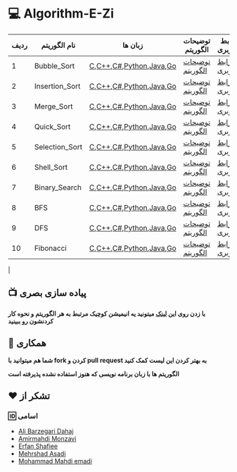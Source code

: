 # :computer: Algorithm-E-Zi

| ردیف | نام الگوریتم   | زبان ها  | توضیحات الگوریتم               | رابط کاربری      | بیشتر بدانیم! |
| ---- | -------------- | ------------------------ | --------------- | ------------------------------------ | ------------- |
| 1    | Bubble_Sort    | [C](https://github.com/MehrCodeLand/algorithm-e-zi/blob/main/Bubble_Sort/Bubble_Sort.c),[C++](https://github.com/MehrCodeLand/algorithm-e-zi/blob/main/Bubble_Sort/Bubble_Sort.cpp),[C#](),[Python](https://github.com/MehrCodeLand/algorithm-e-zi/blob/main/Bubble_Sort/Bubble_sort.py),[Java](https://github.com/MehrCodeLand/algorithm-e-zi/blob/main/Bubble_Sort/Bubble_Sort.java),[Go](<https://github.com/MehrCodeLand/algorithm-e-zi/blob/main/Bubble_Sort/Bubble_Sort(go)/main.go>)                               | [توضیحات الگوریتم](https://github.com/MehrCodeLand/algorithm-e-zi/blob/main/Bubble_Sort/README.md)    | [رابط کاربری](https://MehrCodeLand.github.io/algorithm-e-zi/Bubble_Sort/bubble-sort.html)       |
| 2    | Insertion_Sort | [C](https://github.com/MehrCodeLand/algorithm-e-zi/blob/main/Insertion_Sort/Insertion_Sort.c),[C++](https://github.com/MehrCodeLand/algorithm-e-zi/blob/main/Insertion_Sort/Insertion_Sort.cpp),[C#](),[Python](https://github.com/MehrCodeLand/algorithm-e-zi/blob/main/Insertion_Sort/Insertion_sort.py),[Java](https://github.com/MehrCodeLand/algorithm-e-zi/blob/main/Insertion_Sort/Insertion_Sort.java),[Go](<https://github.com/MehrCodeLand/algorithm-e-zi/blob/main/Insertion_Sort/Insertion_Sort(go)/main.go>) | [توضیحات الگوریتم]()                                                                                  | [رابط کاربری](https://MehrCodeLand.github.io/algorithm-e-zi/Insertion_Sort/insertion-sort.html) |
| 3    | Merge_Sort     | [C](https://github.com/MehrCodeLand/algorithm-e-zi/blob/main/Merge_Sort/Merge_Sort.c),[C++](https://github.com/MehrCodeLand/algorithm-e-zi/blob/main/Merge_Sort/Merge_Sort.cpp),[C#](),[Python](https://github.com/MehrCodeLand/algorithm-e-zi/blob/main/Merge_Sort/Merge_Sort.py),[Java](https://github.com/MehrCodeLand/algorithm-e-zi/blob/main/Merge_Sort/Merge_Sort.java),[Go](<https://github.com/MehrCodeLand/algorithm-e-zi/blob/main/Merge_Sort/Merge_Sort(go)/main.go>)                                         | [توضیحات الگوریتم](https://github.com/MehrCodeLand/algorithm-e-zi/blob/main/Merge_Sort/README.md)     | [رابط کاربری](https://MehrCodeLand.github.io/algorithm-e-zi/Merge_Sort/merge-sort.html)         |
| 4    | Quick_Sort     | [C](https://github.com/MehrCodeLand/algorithm-e-zi/blob/main/Quick_Sort/Quick_Sort.c),[C++](https://github.com/MehrCodeLand/algorithm-e-zi/blob/main/Quick_Sort/Quick_Sort.cpp),[C#](),[Python](https://github.com/MehrCodeLand/algorithm-e-zi/blob/main/Quick_Sort/Quick_Sort.py),[Java](https://github.com/MehrCodeLand/algorithm-e-zi/blob/main/Quick_Sort/Quick_Sort.java),[Go](<https://github.com/MehrCodeLand/algorithm-e-zi/blob/main/Quick_Sort/Quick_Sort(go)/main.go>)                                         | [توضیحات الگوریتم](https://github.com/MehrCodeLand/algorithm-e-zi/blob/main/Quick_Sort/README.md)     | [رابط کاربری](https://MehrCodeLand.github.io/algorithm-e-zi/Quick_Sort/quick-sort.html)         |
| 5    | Selection_Sort | [C](https://github.com/MehrCodeLand/algorithm-e-zi/blob/main/Selection_Sort/Selection_Sort.c),[C++](https://github.com/MehrCodeLand/algorithm-e-zi/blob/main/Selection_Sort/Selection_Sort.cpp),[C#](),[Python](https://github.com/MehrCodeLand/algorithm-e-zi/blob/main/Selection_Sort/Selection_Sort.py),[Java](https://github.com/MehrCodeLand/algorithm-e-zi/blob/main/Selection_Sort/Selection_Sort.java),[Go](<https://github.com/MehrCodeLand/algorithm-e-zi/blob/main/Selection_Sort/Selection_Sort(go)/main.go>) | [توضیحات الگوریتم](https://github.com/MehrCodeLand/algorithm-e-zi/blob/main/Selection_Sort/README.md) | [رابط کاربری](https://MehrCodeLand.github.io/algorithm-e-zi/Selection_Sort/selection-sort.html) |
| 6    | Shell_Sort     | [C](https://github.com/MehrCodeLand/algorithm-e-zi/blob/main/Shell_Sort/Shell_Sort.c),[C++](https://github.com/MehrCodeLand/algorithm-e-zi/blob/main/Shell_Sort/Shell_Sort.cpp),[C#](),[Python](https://github.com/MehrCodeLand/algorithm-e-zi/blob/main/Shell_Sort/Shell_sort.py),[Java](https://github.com/MehrCodeLand/algorithm-e-zi/blob/main/Shell_Sort/Shell_Sort.java),[Go](<https://github.com/MehrCodeLand/algorithm-e-zi/blob/main/Shell_Sort/Shell_Sort(go)/main.go>)                                         | [توضیحات الگوریتم]()                                                                                  | [رابط کاربری](https://MehrCodeLand.github.io/algorithm-e-zi/Shell_Sort/shell-sort.html)         |
| 7    | Binary_Search  | [C](https://github.com/MehrCodeLand/algorithm-e-zi/blob/main/Binary_Search/Binary_Search.c),[C++](https://github.com/MehrCodeLand/algorithm-e-zi/blob/main/Binary_Search/Binary_Search.cpp),[C#](),[Python](https://github.com/MehrCodeLand/algorithm-e-zi/blob/main/Binary_Search/Binary_Search.py),[Java](https://github.com/MehrCodeLand/algorithm-e-zi/blob/main/Binary_Search/Binary_Search.java),[Go](<https://github.com/MehrCodeLand/algorithm-e-zi/blob/main/Binary_Search/Binary_Search(go)/main.go>)           | [توضیحات الگوریتم](https://github.com/MehrCodeLand/algorithm-e-zi/blob/main/Binary_Search/README.md)  | [رابط کاربری](https://MehrCodeLand.github.io/algorithm-e-zi/Binary_Search/binary-search.html)   |
| 8    | BFS            | [C](https://github.com/MehrCodeLand/algorithm-e-zi/blob/main/BFS/BFS.c),[C++](https://github.com/MehrCodeLand/algorithm-e-zi/blob/main/BFS/BFS.cpp),[C#](),[Python](),[Java](),[Go]()                                                                                                                                                                                                                                                                                                                                     | [توضیحات الگوریتم]()                                                                                  | [رابط کاربری](https://MehrCodeLand.github.io/algorithm-e-zi/BFS/bfs.html)                       |        |
| 9    | DFS            | [C](https://github.com/MehrCodeLand/algorithm-e-zi/blob/main/DFS/DFS.c),[C++](https://github.com/MehrCodeLand/algorithm-e-zi/blob/main/DFS/DFS.cpp),[C#](),[Python](https://github.com/MehrCodeLand/algorithm-e-zi/blob/main/DFS/DFS.py),[Java](https://github.com/MehrCodeLand/algorithm-e-zi/blob/main/DFS/DFS.java),[Go](<https://github.com/MehrCodeLand/algorithm-e-zi/blob/main/DFS/DFS(go)/main.go>)                                                                                                               | [توضیحات الگوریتم]()                                                                                  | [رابط کاربری](https://MehrCodeLand.github.io/algorithm-e-zi/DFS/dfs.html)                       |        |               |
|10|Fibonacci|[C](),[C++](),[C#](),[Python](),[Java](),[Go]()|[توضیحات الگوریتم]()|[رابط کاربری](https://mehrcodeland.github.io/algorithm-e-zi/Fibonacci/fibonacci.html)|  
 |
## :tv: پیاده سازی بصری

**با زدن روی این [لینک](https://MehrCodeLand.github.io/algorithm-e-zi) میتونید یه انیمیشن کوچیک مرتبط به هر الگوریتم و نحوه کار کردنشون رو ببینید**

## :handshake: همکاری

**شما هم میتوانید با fork کردن و pull request به بهتر کردن این لیست کمک کنید**

**الگوریتم ها با زبان برنامه نویسی که هنوز استفاده نشده پذیرفته است**

## :heart: تشکر از

### :id: اسامی

- [Ali Barzegari Dahaj](https://github.com/Ali-Barzegari-d)
- [Amirmahdi Monzavi](https://github.com/Amirmahdi-Monzavi)
- [Erfan Shafiee](https://github.com/erfanshafieeee)
- [Mehrshad Asadi](https://github.com/MehrCodeLand)
- [Mohammad Mahdi emadi]()
